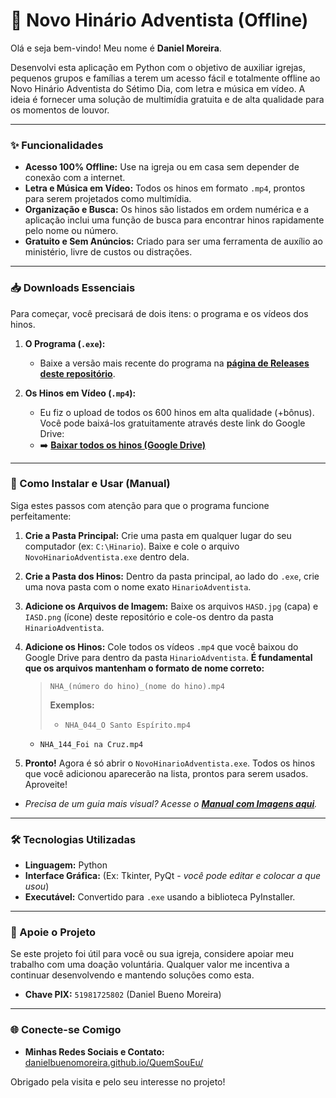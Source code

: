# 🎵 Novo Hinário Adventista (Offline)

Olá e seja bem-vindo! Meu nome é **Daniel Moreira**.

Desenvolvi esta aplicação em Python com o objetivo de auxiliar igrejas, pequenos grupos e famílias a terem um acesso fácil e totalmente offline ao Novo Hinário Adventista do Sétimo Dia, com letra e música em vídeo. A ideia é fornecer uma solução de multimídia gratuita e de alta qualidade para os momentos de louvor.

---

### ✨ Funcionalidades

* **Acesso 100% Offline:** Use na igreja ou em casa sem depender de conexão com a internet.
* **Letra e Música em Vídeo:** Todos os hinos em formato `.mp4`, prontos para serem projetados como multimídia.
* **Organização e Busca:** Os hinos são listados em ordem numérica e a aplicação inclui uma função de busca para encontrar hinos rapidamente pelo nome ou número.
* **Gratuito e Sem Anúncios:** Criado para ser uma ferramenta de auxílio ao ministério, livre de custos ou distrações.

---

### 📥 Downloads Essenciais

Para começar, você precisará de dois itens: o programa e os vídeos dos hinos.

1.  **O Programa (`.exe`):**
    * Baixe a versão mais recente do programa na [**página de Releases deste repositório**](https://github.com/danielbuenomoreira/NovoHinarioAdventista/releases).

2.  **Os Hinos em Vídeo (`.mp4`):**
    * Eu fiz o upload de todos os 600 hinos em alta qualidade (+bônus). Você pode baixá-los gratuitamente através deste link do Google Drive:
    * ➡️ **[Baixar todos os hinos (Google Drive)](https://drive.google.com/drive/folders/1gAgc_8F105bsm8nVj1fg6aQDAGfBryJ0?usp=drive_link)**

---

### 🚀 Como Instalar e Usar (Manual)

Siga estes passos com atenção para que o programa funcione perfeitamente:

1.  **Crie a Pasta Principal:** Crie uma pasta em qualquer lugar do seu computador (ex: `C:\Hinario`). Baixe e cole o arquivo `NovoHinarioAdventista.exe` dentro dela.

2.  **Crie a Pasta dos Hinos:** Dentro da pasta principal, ao lado do `.exe`, crie uma nova pasta com o nome exato `HinarioAdventista`.

3.  **Adicione os Arquivos de Imagem:** Baixe os arquivos `HASD.jpg` (capa) e `IASD.png` (ícone) deste repositório e cole-os dentro da pasta `HinarioAdventista`.

4.  **Adicione os Hinos:** Cole todos os vídeos `.mp4` que você baixou do Google Drive para dentro da pasta `HinarioAdventista`. **É fundamental que os arquivos mantenham o formato de nome correto:**
    > `NHA_(número do hino)_(nome do hino).mp4`
    >
    > **Exemplos:**
    > * `NHA_044_O Santo Espírito.mp4`
    * `NHA_144_Foi na Cruz.mp4`

5.  **Pronto!** Agora é só abrir o `NovoHinarioAdventista.exe`. Todos os hinos que você adicionou aparecerão na lista, prontos para serem usados. Aproveite!

* *Precisa de um guia mais visual? Acesse o **[Manual com Imagens aqui](https://danielbuenomoreira.github.io/NovoHinarioAdventista/)**.*

---

### 🛠️ Tecnologias Utilizadas

* **Linguagem:** Python
* **Interface Gráfica:** (Ex: Tkinter, PyQt - *você pode editar e colocar a que usou*)
* **Executável:** Convertido para `.exe` usando a biblioteca PyInstaller.

---

### 💖 Apoie o Projeto

Se este projeto foi útil para você ou sua igreja, considere apoiar meu trabalho com uma doação voluntária. Qualquer valor me incentiva a continuar desenvolvendo e mantendo soluções como esta.

* **Chave PIX:** `51981725802` (Daniel Bueno Moreira)

---

### 🌐 Conecte-se Comigo

* **Minhas Redes Sociais e Contato:** [danielbuenomoreira.github.io/QuemSouEu/](https://danielbuenomoreira.github.io/QuemSouEu/)

Obrigado pela visita e pelo seu interesse no projeto!
